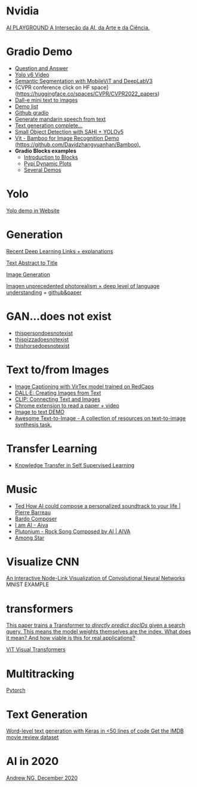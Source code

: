 # Nvidia

[AI PLAYGROUND
A Interseção da AI, da Arte e da Ciência.](https://www.nvidia.com/pt-br/research/ai-playground/)

# Gradio Demo

* [Question and Answer](https://huggingface.co/spaces/gradio/question-answering)
* [Yolo v6 Video](https://huggingface.co/spaces/nateraw/yolov6)
* [Semantic Segmentation with MobileViT and DeepLabV3](https://huggingface.co/spaces/Matthijs/mobilevit-deeplab-demo)
* {CVPR conference click on HF space](https://huggingface.co/spaces/CVPR/CVPR2022_papers)
* [Dall-e mini text to images](https://huggingface.co/spaces/dalle-mini/dalle-mini)
* [Demo list](https://github.com/gradio-app/awesome-demos)
* [Github gradio](https://github.com/gradio-app/gradio/tree/master/demo)
* [Generate mandarin speech from text ](https://huggingface.co/spaces/eugenesiow/mandarin-tts)
* [Text generation complete...](https://huggingface.co/spaces/mrm8488/GPT-J-6B)
* [Small Object Detection with SAHI + YOLOv5](https://huggingface.co/spaces/fcakyon/sahi-yolov5)
* [Vit - Bamboo for Image Recognition Demo (https://github.com/Davidzhangyuanhan/Bamboo). ](https://huggingface.co/spaces/CVPR/Bamboo_ViT-B16_demo)
* **Gradio Blocks examples**
    * [Introduction to Blocks](https://gradio.app/introduction_to_blocks/)
    * [Pypi Dynamic Plots](https://huggingface.co/spaces/huggingface/library-metrics)   
    * [Several Demos](https://huggingface.co/Gradio-Blocks)

# Yolo 

[Yolo demo in Website](https://microsoft.github.io/onnxjs-demo/#/yolo)

# Generation

[Recent Deep Learning Links + explanations](https://deep-learning-links.carrd.co/)

[Text Abstract to Title](https://huggingface.co/shamikbose89/mt5-small-finetuned-arxiv-cs-finetuned-arxiv-cs-full?text=Natural+language+processing+encompasses+several+tasks%2C+one+of+which+is+the+automaticsimplification+of+texts.+Saying+whether+a+text+is+simpler+than+the+other+involves+not+onlytechnical+knowledge+about+the+language+being+analyzed%2C+but+also+a+cultural+knowledgeof+the+target+audience+to+which+the+text+is+being+directed%2C+making+simplificationan+even+more+complex+task.+In+Brazil%2C+around+30%25+of+the+population%2C+according+tothe+IBGE%2C+cannot+interpret+texts%2C+which+shows+the+importance+of+simplification+sothat+the+information+to+be+transmitted+can+reach+a+greater+number+of+people.+Thecurrent+metrics+used+to+say+how+good+the+simplification+done+by+Artificial+intelligence+algorithms+was%2C+is+based+on+more+consolidated+areas+of+study+in+linguistics%2C+such+astranslation+and+text+summarization%2C+and+may+not+be+appropriate+to+be+applied+in+theanalysis+of+automatic+methods+of+simplification.+In+this+article%2C+we+will+present+a+simplemetric+capable+of+quantifying+the+simplicity%2Fcomplexity+of+a+sentence+that+contributesto+the+task+of+automating+text+simplification+in+the+field+of+NLP.+The+results+of+thetests+performed+indicate+that+the+proposed+metric+has+the+potential+to+be+used+toevaluate+automatic+methods+of+simplification.)

[Image Generation](http://gaugan.org/gaugan2/)

[Imagen unprecedented photorealism × deep level of language understanding](https://imagen.research.google/) + [github&paper](https://github.com/lucidrains/imagen-pytorch)


# GAN...does not exist

* [thispersondoesnotexist](https://thispersondoesnotexist.com/)
* [thispizzadoesnotexist](https://syncedreview.com/2020/12/09/this-pizza-does-not-exist-stylegan2-based-model-generates-photo-realistic-pizza-images/)
* [thishorsedoesnotexist](https://thishorsedoesnotexist.com/)

# Text to/from Images

* [Image Captioning with VirTex model trained on RedCaps](https://huggingface.co/spaces/umichVision/virtex-redcaps)
* [DALL·E: Creating Images from Text](https://openai.com/blog/dall-e/)
* [CLIP: Connecting Text and Images](https://openai.com/blog/clip/)
* [ Chrome extension to read a paper + video](https://gist.github.com/amitness/9e5ad24ab963785daca41e2c4cfa9a82)
* [Image to text DEMO](https://huggingface.co/spaces/EleutherAI/magma)
* [Awesome Text-to-Image - A collection of resources on text-to-image synthesis task.](https://github.com/Yutong-Zhou-cv/Awesome-Text-to-Image)

# Transfer Learning 

* [Knowledge Transfer in Self Supervised Learning](https://amitness.com/knowledge-transfer/)

# Music
* [Ted How AI could compose a personalized soundtrack to your life | Pierre Barreau](https://www.youtube.com/watch?v=wYb3Wimn01s)
* [Bardo Composer](https://soundcloud.com/lucas-ferreira-83/sbbs-example1)
* [I am AI - Aiva](https://www.youtube.com/watch?v=Emidxpkyk6o)
* [Plutonium - Rock Song Composed by AI | AIVA](https://www.youtube.com/watch?v=i2TjTb_Psh8)
* [Among Star](https://www.youtube.com/watch?v=K8UQAh5vHuE)

# Visualize CNN

[An Interactive Node-Link Visualization of Convolutional Neural Networks](https://www.cs.ryerson.ca/~aharley/vis/) MNIST EXAMPLE

# transformers

[This paper trains a Transformer to *directly predict docIDs* given a search query. This means the model weights themselves are the index. What does it mean? And how viable is this for real applications? ](https://www.youtube.com/watch?v=qlB0TPBQ7YY)

[ViT Visual Transformers](https://huggingface.co/spaces/Hila/RobustViT)


# Multitracking

[Pytorch](https://github.com/open-mmlab/mmtracking)

# Text Generation

[Word-level text generation with Keras in <50 lines of code
Get the IMDB movie review dataset](https://colab.research.google.com/drive/1B9yLXcJ7Q76EUoim-2Xy7Dk1gC1pFdU1)

# AI in 2020
[Andrew NG, December 2020](https://blog.deeplearning.ai/blog/the-batch-biggest-ai-stories-of-2020-covid-triage-fun-with-gans-disinfo-whack-a-mole-gpt-superstar-imagenet-recall-fda-approvals?utm_source=Social&utm_medium=Twitter&utm_campaign=TheBatch_12.23.20)

